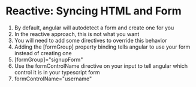 # Reactive: Syncing HTML and Form
01. By default, angular will autodetect a form and create one for you
02. In the reactive approach, this is not what you want
03. You will need to add some directives to override this behavior
04. Adding the [formGroup] property binding tells angular to use your form instead of creating one
05. [formGroup]="signupForm"
06. Use the formControlName directive on your input to tell angular which control it is in your typescript form
07. formControlName="username"